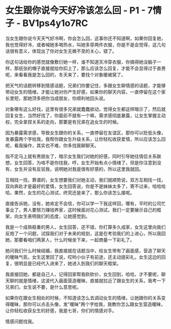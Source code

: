 # 女生跟你说今天好冷该怎么回 - P1 - 7情子 - BV1ps4y1o7RC

当女生跟你说今天天气好冷啊，你会怎么回，这事你还不知道啊，如果你回复她，我也觉得好冷，或者喊她多喝热水，叫她多穿两件衣服，你是不是会觉得，这几句话很有意义，体现出了你对女生无微不至的关心，错了。

你这句话给你的感觉就像敷衍她一样，谁不知道天冷穿衣服，你搞得她没脑子一样，那纸张的帽子直接就给你扣上了，那么应该怎么回复，才能不会显得过于直男呢，来看看我是怎么回的，冬天来了，要找个对象暖被窝了。

把天气的话题转移到情感话题，兄弟们你要记住，多跟女生聊情感的话题，才能够带动女生的情绪，才能让她对你产生好感，如果你的聊天内容，一直停留在这个家长里短，那她顶多把你当成朋友，你顺利地回头说。

对象哪有这么好找，这里有很多兄弟就蠢蠢欲动，觉得女生都这样暗示了，然后就回复女生，当然好找了，你面前不就有一个嘛，需求感彻底暴露，让女生掌握主动权，完全拿捏关系的走向，那要是有兄弟在追女生的时候。

因为暴露需求感，导致女生跟你的关系，一直停留在友谊区，那你可以贬低头像，发暴露两个字给我，我帮你跟女生升级关系，让你轻松收获爱情，所以应该怎么回呢，看我操作，其实也不难，你多找我聊聊天。

指不定马上就有男朋友了，暗示女生我们对她的好感，同时引导她往情侣关系联想，女生回答，为啥不是你找我，哼，女生开始有点小情绪了，但是你注意到没有，女生并没有反驳我，说明她对我是很有好感的，所以这里我就回。

互相找一找，靠谱的，女生想要我们对她主动，我们就顺势说，双方互相找一找，双向奔赴才是最好的爱情，女生回答说，你是不是妹妹太多了，寄不过来，哈哈哈哈，果然，女生的花心测试，终究还是来了，那么你该怎么接呢。

直接告诉她，没有，她肯定不会信，你可以学一下我这样回，哪有，平时的公司忙事业了，男人要努力赚钱养家，这时候面对花心测试，我们一定要展示自己的框架，向女生表明我们的态度，让她感觉到。

我是一个成熟稳重的男人，女生回答，还不错，你打算多久成家，女生这里向我们反炮了一个问题，试探我们对于未来的规划，这是在考验我们的上进心，所以我回她，那要看咱们两家人，什么时候坐下来，一起商量一下彩礼了。

她问我们什么时候结婚，我直接就在话题当中，给女生带有了画面感，营造了聊天的暧昧气氛，女生这里回了说，哎哟小伙子有前途，还主动提彩礼，女生这边的回复，很明显是已经代入进来了，她进入到我们的聊天框架。

我直接回她，都是自己人，记得回家帮我砍砍价，女生回到，哈哈，才不要呢，聊天聊的就是情绪，这波代入画面营造暧昧，直接就拉近了跟女生的关系，我考一下兄弟们，女生说不要，是什么意思呢。

如果你在跟女生相处的时候，不知道该怎么去调动女生的情绪，让她跟你的关系变得暧昧，那你可以点击头像，发"暧昧"两个字给我，我教你怎么跟女生营造暧昧，让你轻松收获女生的好感，我是七哥，你们的情感对手。

情感问题找我。